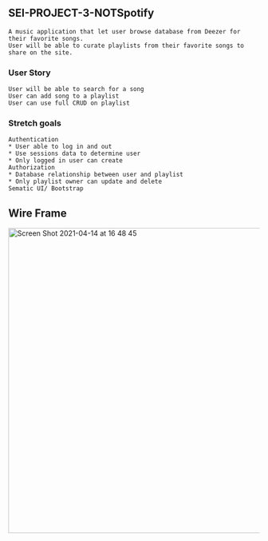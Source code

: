 ## SEI-PROJECT-3-NOTSpotify
    A music application that let user browse database from Deezer for their favorite songs.
    User will be able to curate playlists from their favorite songs to share on the site.
### User Story
    User will be able to search for a song
    User can add song to a playlist
    User can use full CRUD on playlist
### Stretch goals
    Authentication
    * User able to log in and out
    * Use sessions data to determine user
    * Only logged in user can create
    Authorization 
    * Database relationship between user and playlist
    * Only playlist owner can update and delete
    Sematic UI/ Bootstrap


## Wire Frame
<img width="611" alt="Screen Shot 2021-04-14 at 16 48 45" src="https://user-images.githubusercontent.com/75276378/115646995-1c447a80-a2f1-11eb-835f-dcbeff72de77.png">
